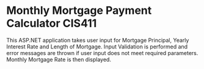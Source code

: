 # Monthly Mortgage Payment Calculator CIS411
 This ASP.NET application takes user input for Mortgage Principal, Yearly Interest Rate and Length of Mortgage. Input Validation is  performed and error messages are thrown if user input does not meet required parameters. Monthly Mortgage Rate is then displayed.
